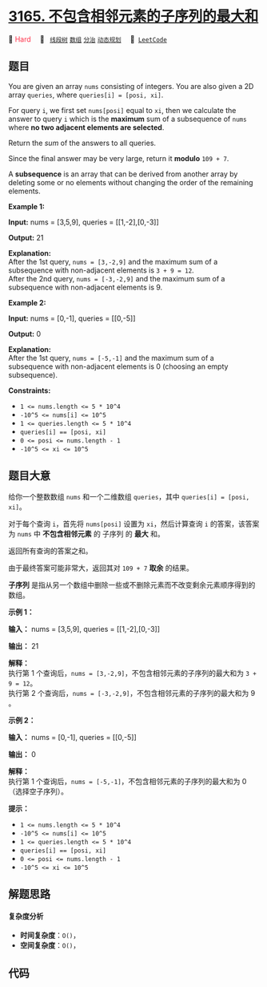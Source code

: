 # [3165. 不包含相邻元素的子序列的最大和](https://leetcode.com/problems/maximum-sum-of-subsequence-with-non-adjacent-elements)

🔴 <font color=#ff334b>Hard</font>&emsp; 🔖&ensp; [`线段树`](/outline/tag/segment-tree.md) [`数组`](/outline/tag/array.md) [`分治`](/outline/tag/divide-and-conquer.md) [`动态规划`](/outline/tag/dynamic-programming.md)&emsp; 🔗&ensp;[`LeetCode`](https://leetcode.com/problems/maximum-sum-of-subsequence-with-non-adjacent-elements)

## 题目

You are given an array `nums` consisting of integers. You are also given a 2D
array `queries`, where `queries[i] = [posi, xi]`.

For query `i`, we first set `nums[posi]` equal to `xi`, then we calculate the
answer to query `i` which is the **maximum** sum of a subsequence of `nums`
where **no two adjacent elements are selected**.

Return the _sum_ of the answers to all queries.

Since the final answer may be very large, return it **modulo** `109 + 7`.

A **subsequence** is an array that can be derived from another array by
deleting some or no elements without changing the order of the remaining
elements.



**Example 1:**

**Input:** nums = [3,5,9], queries = [[1,-2],[0,-3]]

**Output:** 21

**Explanation:**  
After the 1st query, `nums = [3,-2,9]` and the maximum sum of a subsequence
with non-adjacent elements is `3 + 9 = 12`.  
After the 2nd query, `nums = [-3,-2,9]` and the maximum sum of a subsequence
with non-adjacent elements is 9.

**Example 2:**

**Input:** nums = [0,-1], queries = [[0,-5]]

**Output:** 0

**Explanation:**  
After the 1st query, `nums = [-5,-1]` and the maximum sum of a subsequence
with non-adjacent elements is 0 (choosing an empty subsequence).



**Constraints:**

  * `1 <= nums.length <= 5 * 10^4`
  * `-10^5 <= nums[i] <= 10^5`
  * `1 <= queries.length <= 5 * 10^4`
  * `queries[i] == [posi, xi]`
  * `0 <= posi <= nums.length - 1`
  * `-10^5 <= xi <= 10^5`


## 题目大意

给你一个整数数组 `nums` 和一个二维数组 `queries`，其中 `queries[i] = [posi, xi]`。

对于每个查询 `i`，首先将 `nums[posi]` 设置为 `xi`，然后计算查询 `i` 的答案，该答案为 `nums` 中 **不包含相邻元素**
的 子序列 的 **最大** 和。

返回所有查询的答案之和。

由于最终答案可能非常大，返回其对 `109 + 7` **取余** 的结果。

**子序列** 是指从另一个数组中删除一些或不删除元素而不改变剩余元素顺序得到的数组。



**示例 1：**

**输入：** nums = [3,5,9], queries = [[1,-2],[0,-3]]

**输出：** 21

**解释：**  
执行第 1 个查询后，`nums = [3,-2,9]`，不包含相邻元素的子序列的最大和为 `3 + 9 = 12`。  
执行第 2 个查询后，`nums = [-3,-2,9]`，不包含相邻元素的子序列的最大和为 9 。

**示例 2：**

**输入：** nums = [0,-1], queries = [[0,-5]]

**输出：** 0

**解释：**  
执行第 1 个查询后，`nums = [-5,-1]`，不包含相邻元素的子序列的最大和为 0（选择空子序列）。



**提示：**

  * `1 <= nums.length <= 5 * 10^4`
  * `-10^5 <= nums[i] <= 10^5`
  * `1 <= queries.length <= 5 * 10^4`
  * `queries[i] == [posi, xi]`
  * `0 <= posi <= nums.length - 1`
  * `-10^5 <= xi <= 10^5`


## 解题思路

#### 复杂度分析

- **时间复杂度**：`O()`，
- **空间复杂度**：`O()`，

## 代码

```javascript

```